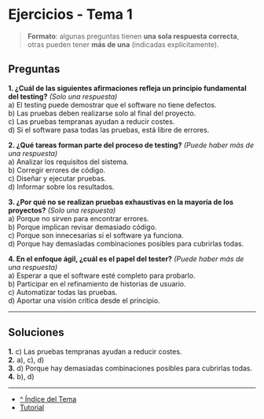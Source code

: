 # Ejercicios - Tema 1

> **Formato**: algunas preguntas tienen **una sola respuesta correcta**, otras pueden tener **más de una** (indicadas explícitamente).

## Preguntas

**1. ¿Cuál de las siguientes afirmaciones refleja un principio fundamental del testing?** *(Solo una respuesta)*  
a) El testing puede demostrar que el software no tiene defectos.  
b) Las pruebas deben realizarse solo al final del proyecto.  
c) Las pruebas tempranas ayudan a reducir costes.  
d) Si el software pasa todas las pruebas, está libre de errores.

**2. ¿Qué tareas forman parte del proceso de testing?** *(Puede haber más de una respuesta)*  
a) Analizar los requisitos del sistema.  
b) Corregir errores de código.  
c) Diseñar y ejecutar pruebas.  
d) Informar sobre los resultados.

**3. ¿Por qué no se realizan pruebas exhaustivas en la mayoría de los proyectos?** *(Solo una respuesta)*  
a) Porque no sirven para encontrar errores.  
b) Porque implican revisar demasiado código.  
c) Porque son innecesarias si el software ya funciona.  
d) Porque hay demasiadas combinaciones posibles para cubrirlas todas.

**4. En el enfoque ágil, ¿cuál es el papel del tester?** *(Puede haber más de una respuesta)*  
a) Esperar a que el software esté completo para probarlo.  
b) Participar en el refinamiento de historias de usuario.  
c) Automatizar todas las pruebas.  
d) Aportar una visión crítica desde el principio.

---

## Soluciones

**1.** c) Las pruebas tempranas ayudan a reducir costes.  
**2.** a), c), d)  
**3.** d) Porque hay demasiadas combinaciones posibles para cubrirlas todas.  
**4.** b), d)

---

- [^ Índice del Tema](./readme.md)
- [Tutorial](./tutorial.md)
